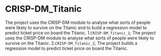 # CRISP-DM_Titanic
The project uses the CRISP-DM module to analyse what sorts of people were likely to survive on the Titanic and to build a regression model to predict ticket price on board the Titanic.
1.`CRISP-DM_Titanic_1`; The project uses the CRISP-DM module to analyse what sorts of people were likely to survive on the Titanic.
2.`CRISP-DM_Titanic_2`; The project builds a regression model to predict ticket price on board the Titanic.